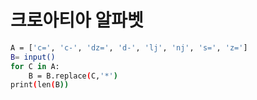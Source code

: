 # 크로아티아 알파벳
``` bash
A = ['c=', 'c-', 'dz=', 'd-', 'lj', 'nj', 's=', 'z=']
B= input()
for C in A:
    B = B.replace(C,'*')
print(len(B))
```